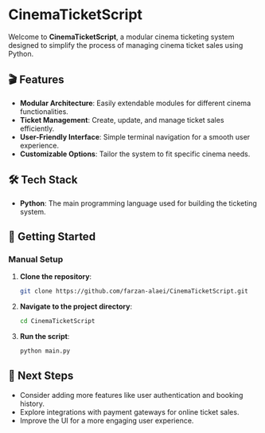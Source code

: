 # CinemaTicketScript

Welcome to **CinemaTicketScript**, a modular cinema ticketing system designed to simplify the process of managing cinema
ticket sales using Python.

## 🎬 Features

- **Modular Architecture**: Easily extendable modules for different cinema functionalities.
- **Ticket Management**: Create, update, and manage ticket sales efficiently.
- **User-Friendly Interface**: Simple terminal navigation for a smooth user experience.
- **Customizable Options**: Tailor the system to fit specific cinema needs.

## 🛠 Tech Stack

- **Python**: The main programming language used for building the ticketing system.

## 🚀 Getting Started

### Manual Setup

1. **Clone the repository**:
   ```bash
   git clone https://github.com/farzan-alaei/CinemaTicketScript.git
   ```
2. **Navigate to the project directory**:
   ```bash
   cd CinemaTicketScript
   ```

3. **Run the script**:
   ```bash
   python main.py
   ```

## 🔮 Next Steps

- Consider adding more features like user authentication and booking history.
- Explore integrations with payment gateways for online ticket sales.
- Improve the UI for a more engaging user experience.